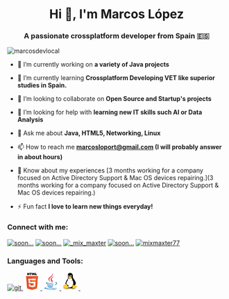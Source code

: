 <h1 align="center">Hi 👋, I'm Marcos López</h1>
<h3 align="center">A passionate crossplatform developer from Spain 🇪🇸</h3>

<p align="left"> <img src="https://komarev.com/ghpvc/?username=marcosdevlocal&label=Profile%20views&color=0e75b6&style=flat" alt="marcosdevlocal" /> </p>

- 🔭 I’m currently working on **a variety of Java projects**

- 🌱 I’m currently learning **Crossplatform Developing VET like superior studies in Spain.**

- 👯 I’m looking to collaborate on **Open Source and Startup's projects**

- 🤝 I’m looking for help with **learning new IT skills such AI or Data Analysis**

- 💬 Ask me about **Java, HTML5, Networking, Linux**

- 📫 How to reach me **marcosloport@gmail.com (I will probably answer in about hours)**

- 📄 Know about my experiences [3 months working for a company focused on Active Directory Support & Mac OS devices repairing.](3 months working for a company focused on Active Directory Support & Mac OS devices repairing.)

- ⚡ Fun fact **I love to learn new things everyday!**

<h3 align="left">Connect with me:</h3>
<p align="left">
<a href="https://linkedin.com/in/soon..." target="blank"><img align="center" src="https://raw.githubusercontent.com/rahuldkjain/github-profile-readme-generator/master/src/images/icons/Social/linked-in-alt.svg" alt="soon..." height="30" width="40" /></a>
<a href="https://stackoverflow.com/users/soon..." target="blank"><img align="center" src="https://raw.githubusercontent.com/rahuldkjain/github-profile-readme-generator/master/src/images/icons/Social/stack-overflow.svg" alt="soon..." height="30" width="40" /></a>
<a href="https://instagram.com/_mix_maxter" target="blank"><img align="center" src="https://raw.githubusercontent.com/rahuldkjain/github-profile-readme-generator/master/src/images/icons/Social/instagram.svg" alt="_mix_maxter" height="30" width="40" /></a>
<a href="https://www.youtube.com/c/soon..." target="blank"><img align="center" src="https://raw.githubusercontent.com/rahuldkjain/github-profile-readme-generator/master/src/images/icons/Social/youtube.svg" alt="soon..." height="30" width="40" /></a>
<a href="https://discord.gg/mixmaxter77" target="blank"><img align="center" src="https://raw.githubusercontent.com/rahuldkjain/github-profile-readme-generator/master/src/images/icons/Social/discord.svg" alt="mixmaxter77" height="30" width="40" /></a>
</p>

<h3 align="left">Languages and Tools:</h3>
<p align="left"> <a href="https://git-scm.com/" target="_blank" rel="noreferrer"> <img src="https://www.vectorlogo.zone/logos/git-scm/git-scm-icon.svg" alt="git" width="40" height="40"/> </a> <a href="https://www.w3.org/html/" target="_blank" rel="noreferrer"> <img src="https://raw.githubusercontent.com/devicons/devicon/master/icons/html5/html5-original-wordmark.svg" alt="html5" width="40" height="40"/> </a> <a href="https://www.java.com" target="_blank" rel="noreferrer"> <img src="https://raw.githubusercontent.com/devicons/devicon/master/icons/java/java-original.svg" alt="java" width="40" height="40"/> </a> <a href="https://www.linux.org/" target="_blank" rel="noreferrer"> <img src="https://raw.githubusercontent.com/devicons/devicon/master/icons/linux/linux-original.svg" alt="linux" width="40" height="40"/> </a> <a href="https://www.mysql.com/" target="_blank" rel="noreferrer"> <img 

